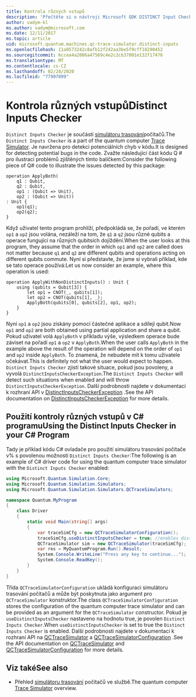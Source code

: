 ```yaml
---
title: Kontrola různých vstupů
description: 'Přečtěte si o nástroji Microsoft QDK DISTINCT Input Checker, který zkontroluje kód Q # a ověří potenciální konflikty se sdílenými qubits.'
author: vadym-kl
ms.author: vadym@microsoft.com
ms.date: 12/11/2017
ms.topic: article
uid: microsoft.quantum.machines.qc-trace-simulator.distinct-inputs
ms.openlocfilehash: 11a0573242c8afb12f242aa3be5f9cff18290452
ms.sourcegitcommit: 6ccea4a2006a47569c4e2c2cb37001e132f17476
ms.translationtype: MT
ms.contentlocale: cs-CZ
ms.lasthandoff: 02/28/2020
ms.locfileid: "77907099"
---
```

# <a name="distinct-inputs-checker"></a><span data-ttu-id="d814f-103">Kontrola různých vstupů</span><span class="sxs-lookup"><span data-stu-id="d814f-103">Distinct Inputs Checker</span></span>

<span data-ttu-id="d814f-104">`Distinct Inputs Checker` je součástí [simulátoru trasování](xref:microsoft.quantum.machines.qc-trace-simulator.intro)počítačů.</span><span class="sxs-lookup"><span data-stu-id="d814f-104">The `Distinct Inputs Checker` is a part of the quantum computer [Trace Simulator](xref:microsoft.quantum.machines.qc-trace-simulator.intro).</span></span> <span data-ttu-id="d814f-105">Je navržena pro detekci potenciálních chyb v kódu.</span><span class="sxs-lookup"><span data-stu-id="d814f-105">It is designed for detecting potential bugs in the code.</span></span> <span data-ttu-id="d814f-106">Zvažte následující část kódu Q # pro ilustraci problémů zjištěných tímto balíčkem:</span><span class="sxs-lookup"><span data-stu-id="d814f-106">Consider the following piece of Q# code to illustrate the issues detected by this package:</span></span>

```qsharp
operation ApplyBoth(
    q1 : Qubit,
    q2 : Qubit,
    op1 : (Qubit => Unit),
    op2 : (Qubit => Unit))
: Unit {
    op1(q1);
    op2(q2);
}
```

<span data-ttu-id="d814f-107">Když uživatel tento program prohlíží, předpokládá se, že pořadí, ve kterém `op1` a `op2` jsou volána, nezáleží na tom, že `q1` a `q2` jsou různé qubits a operace fungující na různých qubitsích dojíždění.</span><span class="sxs-lookup"><span data-stu-id="d814f-107">When the user looks at this program, they assume that the order in which `op1` and `op2` are called does not matter because `q1` and `q2` are different qubits and operations acting on different qubits commute.</span></span> <span data-ttu-id="d814f-108">Nyní si představte, že jsme si vybrali příklad, kde se tato operace používá:</span><span class="sxs-lookup"><span data-stu-id="d814f-108">Let us now consider an example, where this operation is used:</span></span>

```qsharp
operation ApplyWithNonDistinctInputs() : Unit {
    using (qubits = Qubit[3]) {
        let op1 = CNOT(_, qubits[1]);
        let op2 = CNOT(qubits[1], _);
        ApplyBoth(qubits[0], qubits[2], op1, op2);
    }
}
```

<span data-ttu-id="d814f-109">Nyní `op1` a `op2` jsou získány pomocí částečné aplikace a sdílejí qubit.</span><span class="sxs-lookup"><span data-stu-id="d814f-109">Now `op1` and `op2` are both obtained using partial application and share a qubit.</span></span> <span data-ttu-id="d814f-110">Pokud uživatel volá `ApplyBoth` v příkladu výše, výsledkem operace bude záviset na pořadí `op1` a `op2` v `ApplyBoth`.</span><span class="sxs-lookup"><span data-stu-id="d814f-110">When the user calls `ApplyBoth` in the example above the result of the operation will depend on the order of `op1` and `op2` inside `ApplyBoth`.</span></span> <span data-ttu-id="d814f-111">To znamená, že nebudete mít k tomu uživatele očekávat.</span><span class="sxs-lookup"><span data-stu-id="d814f-111">This is definitely not what the user would expect to happen.</span></span> <span data-ttu-id="d814f-112">`Distinct Inputs Checker` zjistí takové situace, pokud jsou povoleny, a vyvolá `DistinctInputsCheckerException`.</span><span class="sxs-lookup"><span data-stu-id="d814f-112">The `Distinct Inputs Checker` will detect such situations when enabled and will throw `DistinctInputsCheckerException`.</span></span> <span data-ttu-id="d814f-113">Další podrobnosti najdete v dokumentaci k rozhraní API v [DistinctInputsCheckerException](https://docs.microsoft.com/dotnet/api/Microsoft.Quantum.Simulation.Simulators.QCTraceSimulators.DistinctInputsCheckerException) .</span><span class="sxs-lookup"><span data-stu-id="d814f-113">See the API documentation on [DistinctInputsCheckerException](https://docs.microsoft.com/dotnet/api/Microsoft.Quantum.Simulation.Simulators.QCTraceSimulators.DistinctInputsCheckerException) for more details.</span></span>

## <a name="using-the-distinct-inputs-checker-in-your-c-program"></a><span data-ttu-id="d814f-114">Použití kontroly různých vstupů v C# programu</span><span class="sxs-lookup"><span data-stu-id="d814f-114">Using the Distinct Inputs Checker in your C# Program</span></span>

<span data-ttu-id="d814f-115">Tady je příklad kódu C# ovladače pro použití simulátoru trasování počítače v% s povolenou možností `Distinct Inputs Checker`:</span><span class="sxs-lookup"><span data-stu-id="d814f-115">The following is an example of C# driver code for using the quantum computer trace simulator with the `Distinct Inputs Checker` enabled:</span></span>

```csharp
using Microsoft.Quantum.Simulation.Core;
using Microsoft.Quantum.Simulation.Simulators;
using Microsoft.Quantum.Simulation.Simulators.QCTraceSimulators;

namespace Quantum.MyProgram
{
    class Driver
    {
        static void Main(string[] args)
        {
            var traceSimCfg = new QCTraceSimulatorConfiguration();
            traceSimCfg.useDistinctInputsChecker = true; //enables distinct inputs checker
            QCTraceSimulator sim = new QCTraceSimulator(traceSimCfg);
            var res = MyQuantumProgram.Run().Result;
            System.Console.WriteLine("Press any key to continue...");
            System.Console.ReadKey();
        }
    }
}
```

<span data-ttu-id="d814f-116">Třída `QCTraceSimulatorConfiguration` ukládá konfiguraci simulátoru trasování počítačů a může být poskytnuta jako argument pro `QCTraceSimulator` konstruktor.</span><span class="sxs-lookup"><span data-stu-id="d814f-116">The class `QCTraceSimulatorConfiguration` stores the configuration of the quantum computer trace simulator and can be provided as an argument for the `QCTraceSimulator` constructor.</span></span> <span data-ttu-id="d814f-117">Pokud je `useDistinctInputsChecker` nastaveno na hodnotu true, je povolen `Distinct Inputs Checker`.</span><span class="sxs-lookup"><span data-stu-id="d814f-117">When `useDistinctInputsChecker` is set to true the `Distinct Inputs Checker` is enabled.</span></span> <span data-ttu-id="d814f-118">Další podrobnosti najdete v dokumentaci k rozhraní API na [QCTraceSimulator](https://docs.microsoft.com/dotnet/api/Microsoft.Quantum.Simulation.Simulators.QCTraceSimulators.QCTraceSimulator) a [QCTraceSimulatorConfiguration](https://docs.microsoft.com/dotnet/api/Microsoft.Quantum.Simulation.Simulators.QCTraceSimulators.QCTraceSimulatorConfiguration?) .</span><span class="sxs-lookup"><span data-stu-id="d814f-118">See the API documentation on [QCTraceSimulator](https://docs.microsoft.com/dotnet/api/Microsoft.Quantum.Simulation.Simulators.QCTraceSimulators.QCTraceSimulator) and [QCTraceSimulatorConfiguration](https://docs.microsoft.com/dotnet/api/Microsoft.Quantum.Simulation.Simulators.QCTraceSimulators.QCTraceSimulatorConfiguration?) for more details.</span></span>

## <a name="see-also"></a><span data-ttu-id="d814f-119">Viz také</span><span class="sxs-lookup"><span data-stu-id="d814f-119">See also</span></span>

- <span data-ttu-id="d814f-120">Přehled [simulátoru trasování](xref:microsoft.quantum.machines.qc-trace-simulator.intro) počítačů ve službě.</span><span class="sxs-lookup"><span data-stu-id="d814f-120">The quantum computer [Trace Simulator](xref:microsoft.quantum.machines.qc-trace-simulator.intro) overview.</span></span>
